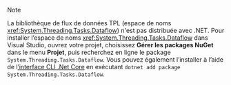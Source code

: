 > [!NOTE]
> La bibliothèque de flux de données TPL (espace de noms <xref:System.Threading.Tasks.Dataflow>) n'est pas distribuée avec .NET. Pour installer l’espace de noms <xref:System.Threading.Tasks.Dataflow> dans Visual Studio, ouvrez votre projet, choisissez **Gérer les packages NuGet** dans le menu **Projet**, puis recherchez en ligne le package `System.Threading.Tasks.Dataflow`. Vous pouvez également l’installer à l’aide de l[’interface CLI .Net Core](~/docs/core/tools/index.md) en exécutant `dotnet add package System.Threading.Tasks.Dataflow`.
